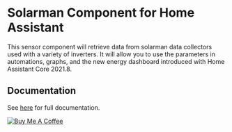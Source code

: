 # Solarman Component for Home Assistant

This sensor component will retrieve data from solarman data collectors used with a variety of inverters. It will allow you to use the parameters in automations, graphs, and the new energy dashboard introduced with Home Assistant Core 2021.8.

## Documentation

See [here](https://github.com/StephanJoubert/home_assistant_solarman/blob/main/README.md) for full documentation.

<a href="https://www.buymeacoffee.com/stephanjoubert" target="_blank"><img src="https://www.buymeacoffee.com/assets/img/custom_images/black_img.png" alt="Buy Me A Coffee" style="height: auto !important;width: auto !important;" ></a><br>
